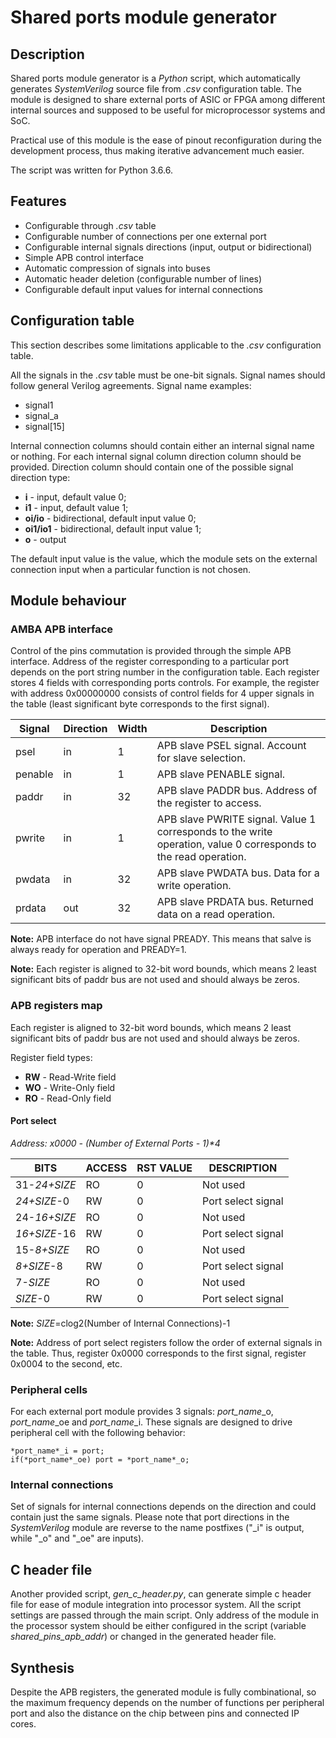 # Shared ports module generator

## Description

Shared ports module generator is a _Python_ script, which automatically generates _SystemVerilog_ source file from *.csv* configuration table. The module is designed to share external ports of ASIC or FPGA among different internal sources and supposed to be useful for microprocessor systems and SoC.

Practical use of this module is the ease of pinout reconfiguration during the development process, thus making iterative advancement much easier.

The script was written for Python 3.6.6.

## Features

- Configurable through *.csv* table
- Configurable number of connections per one external port
- Configurable internal signals directions (input, output or bidirectional)
- Simple APB control interface 
- Automatic compression of signals into buses
- Automatic header deletion (configurable number of lines)
- Configurable default input values for internal connections 

## Configuration table

This section describes some limitations applicable to the *.csv* configuration table. 

All the signals in the *.csv* table must be one-bit signals. Signal names should follow general Verilog agreements. Signal name examples:

- signal1
- signal_a
- signal[15]

Internal connection columns should contain either an internal signal name or nothing. For each internal signal column direction column should be provided.  Direction column should contain one of the possible signal direction type:

- **i** - input, default value 0;
- **i1** - input, default value 1;
- **oi/io** - bidirectional, default input value 0;
- **oi1/io1** - bidirectional, default input value 1;
- **o** - output

The default input value is the value, which the module sets on the external connection input when a particular function is not chosen.

## Module behaviour

### AMBA APB interface

Control of the pins commutation is provided through the simple APB interface. Address of the register corresponding to a particular port depends on the port string number in the configuration table. Each register stores 4 fields with corresponding ports controls. For example, the register with address 0x00000000 consists of control fields for 4 upper signals in the table (least significant byte corresponds to the first signal).

| Signal  | Direction | Width | Description                                                  |
| ------- | --------- | ----- | ------------------------------------------------------------ |
| psel    | in        | 1     | APB slave PSEL signal. Account for slave selection.          |
| penable | in        | 1     | APB slave PENABLE signal.                                    |
| paddr   | in        | 32    | APB slave PADDR bus. Address of the register to access.      |
| pwrite  | in        | 1     | APB slave PWRITE signal. Value 1 corresponds to the write operation, value 0 corresponds to the read operation. |
| pwdata  | in        | 32    | APB slave PWDATA bus. Data for a write operation.            |
| prdata  | out       | 32    | APB slave PRDATA bus. Returned data on a read operation.     |

**Note:** APB interface do not have signal PREADY. This means that salve is always ready for operation and PREADY=1.

**Note:** Each register is aligned to 32-bit word bounds, which means 2 least significant bits of paddr bus are not used and should always be zeros.

### APB registers map

Each register is aligned to 32-bit word bounds, which means 2 least significant bits of paddr bus are not used and should always be zeros.

Register field types:

- **RW** - Read-Write field
- **WO** - Write-Only field
- **RO** - Read-Only field

#### Port select

_Address: x0000 - (Number of External Ports - 1)*4_

|   BITS       | ACCESS | RST VALUE | DESCRIPTION        |
| ------------ | ------ | --------- | ------------------ |
| 31-*24+SIZE* | RO     | 0         | Not used           |
| *24+SIZE*-0  | RW     | 0         | Port select signal |
| 24-*16+SIZE* | RO     | 0         | Not used           |
| *16+SIZE*-16 | RW     | 0         | Port select signal |
| 15-*8+SIZE*  | RO     | 0         | Not used           |
| *8+SIZE*-8   | RW     | 0         | Port select signal |
|  7-*SIZE*    | RO     | 0         | Not used           |
| *SIZE*-0     | RW     | 0         | Port select signal |

**Note:** *SIZE*=clog2(Number of Internal Connections)-1

**Note:** Address of port select registers follow the order of external signals in the table. Thus, register 0x0000 corresponds to the first signal, register 0x0004 to the second, etc.

### Peripheral cells

For each external port module provides 3 signals: *port_name*\_o, *port_name*\_oe and *port_name*_i. These signals are designed to drive peripheral cell with the following behavior:    

```
*port_name*_i = port;
if(*port_name*_oe) port = *port_name*_o;
```

### Internal connections

Set of signals for internal connections depends on the direction and could contain just the same signals. Please note that port directions in the *SystemVerilog* module are reverse to the name postfixes ("\_i" is output, while "\_o" and "\_oe" are inputs).


## C header file
Another provided script, _gen_c_header.py_, can generate simple c header file for ease of module integration into processor system. All the script settings are passed through the main script. Only address of the module in the processor system should be either configured in the script (variable _shared_pins_apb_addr_) or changed in the generated header file.

## Synthesis

Despite the APB registers, the generated module is fully combinational, so the maximum frequency depends on the number of functions per peripheral port and also the distance on the chip between pins and connected IP cores.
